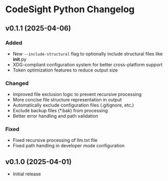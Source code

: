 # CodeSight Python Changelog

## v0.1.1 (2025-04-06)

### Added
- New `--include-structural` flag to optionally include structural files like __init__.py
- XDG-compliant configuration system for better cross-platform support
- Token optimization features to reduce output size

### Changed
- Improved file exclusion logic to prevent recursive processing
- More concise file structure representation in output
- Automatically exclude configuration files (.gitignore, etc.)
- Exclude backup files (*.bak) from processing
- Better error handling and path validation

### Fixed
- Fixed recursive processing of llm.txt file
- Fixed path handling in developer mode configuration

## v0.1.0 (2025-04-01)

- Initial release